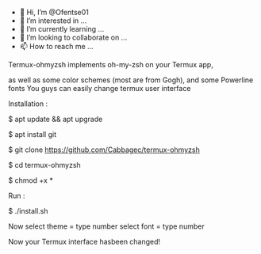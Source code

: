 - 👋 Hi, I’m @Ofentse01
- 👀 I’m interested in ...
- 🌱 I’m currently learning ...
- 💞️ I’m looking to collaborate on ...
- 📫 How to reach me ...

<!---
Ofentse01/Ofentse01 is a ✨ special ✨ repository because its `README.md` (this file) appears on your GitHub profile.
You can click the Preview link to take a look at your changes.
--->Termux-ohmyzsh implements oh-my-zsh on your Termux app,
as well as some color schemes (most are from Gogh), and some Powerline fonts
You guys can easily change termux user interface

Installation :

$ apt update && apt upgrade

$ apt install git

$ git clone https://github.com/Cabbagec/termux-ohmyzsh

$ cd termux-ohmyzsh

$ chmod +x *

Run :

$ ./install.sh 

Now select theme = type number select font = type number

Now your Termux interface hasbeen changed!

